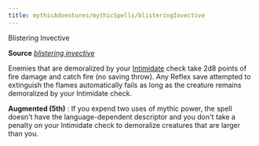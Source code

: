 ```yaml
---
title: mythicAdventures/mythicSpells/blisteringInvective
---
```

Blistering Invective

**Source** [_blistering invective_](ultimateCombat/spells/blisteringInvective.md#_blistering-invective)

Enemies that are demoralized by your [Intimidate](skills/intimidate.md#_intimidate) check take 2d8 points of fire damage and catch fire (no saving throw). Any Reflex save attempted to extinguish the flames automatically fails as long as the creature remains demoralized by your Intimidate check.

**Augmented (5th)** : If you expend two uses of mythic power, the spell doesn't have the language-dependent descriptor and you don't take a penalty on your Intimidate check to demoralize creatures that are larger than you.


